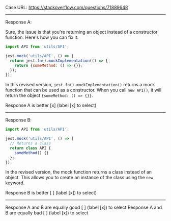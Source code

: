 Case URL: https://stackoverflow.com/questions/71889648

------
Response A:

Sure, the issue is that you're returning an object instead of a constructor function. Here's how you can fix it:

```javascript
import API from 'utils/API';

jest.mock('utils/API', () => {
  return jest.fn().mockImplementation(() => {
    return {someMethod: () => {}};
  });
});
```

In this revised version, `jest.fn().mockImplementation()` returns a mock function that can be used as a constructor. When you call `new API()`, it will return the object `{someMethod: () => {}}`.

Response A is better [x] (label [x] to select)

-------
Response B:



```javascript
import API from 'utils/API';

jest.mock('utils/API', () => {
  // Returns a class
  return class API {
    someMethod() {}
  };
});
```

In the revised version, the mock function returns a class instead of an object. This allows you to create an instance of the class using the `new` keyword.

Response B is better [ ] (label [x]) to select)

-------

Response A and B are equally good [ ] (label [x]) to select
Response A and B are equally bad [ ] (label [x]) to select

